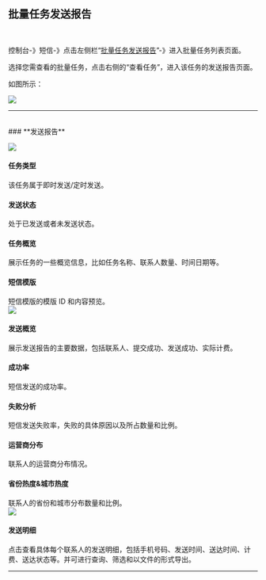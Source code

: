 ## 批量任务发送报告

 <br>

控制台-》短信-》点击左侧栏“[批量任务发送报告](https://www.mysubmail.com/console/sms/batchreport/)”-》进入批量任务列表页面。

选择您需查看的批量任务，点击右侧的“查看任务”，进入该任务的发送报告页面。

如图所示：

![](https://libraries.mysubmail.com/public/99040a5a4bb73c0f8ab0495dae84a27f/images/fecc53276e3ae055510daaa21716bcbd.png)

------
<br>
### **发送报告**
<br>

![](https://libraries.mysubmail.com/public/99040a5a4bb73c0f8ab0495dae84a27f/images/0e78de86e56ee46205546aee95971e0d.png)
<br>
#### 任务类型

该任务属于即时发送/定时发送。
<br>
#### 发送状态

处于已发送或者未发送状态。
<br>
#### 任务概览

展示任务的一些概览信息，比如任务名称、联系人数量、时间日期等。
<br>
#### 短信模版

短信模版的模版 ID 和内容预览。
<br>
![](https://libraries.mysubmail.com/public/99040a5a4bb73c0f8ab0495dae84a27f/images/98c8e1a0ee65f67e26dbbc96c767cfeb.png)
<br>
#### 发送概览

展示发送报告的主要数据，包括联系人、提交成功、发送成功、实际计费。
<br>
#### 成功率

短信发送的成功率。
<br>
#### 失败分析

短信发送失败率，失败的具体原因以及所占数量和比例。
<br>
#### 运营商分布

联系人的运营商分布情况。
<br>
#### 省份热度&amp;城市热度

联系人的省份和城市分布数量和比例。
<br>
![](https://libraries.mysubmail.com/public/99040a5a4bb73c0f8ab0495dae84a27f/images/5acbd189e1abae081413cd80c3a51b1d.png)
<br>
#### 发送明细

点击查看具体每个联系人的发送明细，包括手机号码、发送时间、送达时间、计费、送达状态等。并可进行查询、筛选和以文件的形式导出。
<br>

------